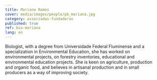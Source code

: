 ```yaml
---
title: Mariana Ramos
cover: media/images/people/pb_mariana.jpg
category: associadas-fundadoras
published: true
ref: bio-mariana
lang: en
---
```

Biologist, with a degree from Universidade Federal Fluminense and a specialization in Environmental Education, she has worked on environmental projects, on forestry inventories, educational and environmental education projects. She is keen on agriculture, production and organic food, and believes in artisanal production and in small producers as a way of improving society.
